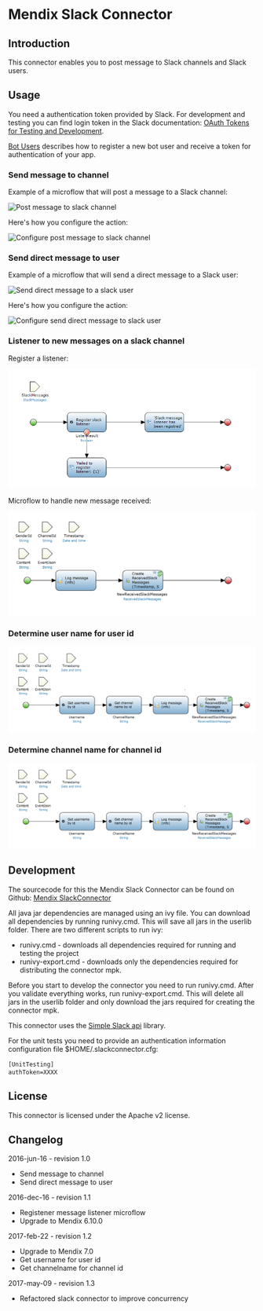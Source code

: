 # Mendix Slack Connector

## Introduction

This connector enables you to post message to Slack channels and Slack users.

## Usage

You need a authentication token provided by Slack. For development and testing you can find
login token in the Slack documentation: [OAuth Tokens for Testing and Development][1].

[Bot Users][7] describes how to register a new bot user and receive a token for authentication of your app.

### Send message to channel

Example of a microflow that will post a message to a Slack channel:

![Post message to slack channel][3]

Here's how you configure the action:

![Configure post message to slack channel][4]

### Send direct message to user

Example of a microflow that will send a direct message to a Slack user:

![Send direct message to a slack user][5]

Here's how you configure the action:

![Configure send direct message to slack user][6]

### Listener to new messages on a slack channel

Register a listener:

![Register new listener][9]

Microflow to handle new message received:

![On message microflow][10]

### Determine user name for user id

 ![Get username by userid][11]

### Determine channel name for channel id

 ![Get channel name by channel id][11]

## Development

The sourcecode for this the Mendix Slack Connector can be found on Github: [Mendix SlackConnector][8]

All java jar dependencies are managed using an ivy file. You can download all
dependencies by running runivy.cmd. This will save all jars in the userlib folder. There are two different
scripts to run ivy:
* runivy.cmd - downloads all dependencies required for running and testing the project
* runivy-export.cmd - downloads only the dependencies required for distributing the connector mpk.

Before you start to develop the connector you need to run runivy.cmd. After you validate everything works, run runivy-export.cmd.
This will delete all jars in the userlib folder and only download the jars required for creating the connector mpk.

This connector uses the [Simple Slack api][2] library.

For the unit tests you need to provide an authentication information configuration file $HOME/.slackconnector.cfg:

    [UnitTesting]
    authToken=XXXX

## License

This connector is licensed under the Apache v2 license.

## Changelog

2016-jun-16 - revision 1.0

 * Send message to channel
 * Send direct message to user

2016-dec-16 - revision 1.1

 * Registener message listener microflow
 * Upgrade to Mendix 6.10.0
 
2017-feb-22 - revision 1.2

 * Upgrade to Mendix 7.0
 * Get username for user id
 * Get channelname for channel id
 
2017-may-09 - revision 1.3

 * Refactored slack connector to improve concurrency

  [1]: https://api.slack.com/docs/oauth-test-tokens
  [2]: https://github.com/Ullink/simple-slack-api
  [3]: docs/images/send_to_channel_from_microflow.png
  [4]: docs/images/send_to_channel_configuration.png
  [5]: docs/images/direct_message_microflow.png
  [6]: docs/images/direct_slack_message_configuration.png
  [7]: https://api.slack.com/bot-users
  [8]: https://github.com/ako/SlackConnector
  [9]: docs/images/register-new-slack-listener.png
  [10]: docs/images/on-message-listener-microflow.png
  [11]: docs/images/get_username_get_channel_name.png
  

